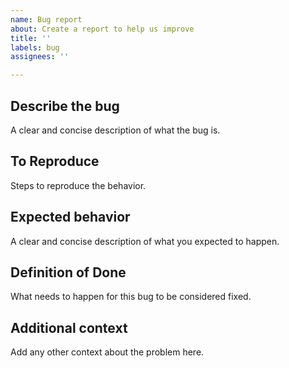 ```yaml
---
name: Bug report
about: Create a report to help us improve
title: ''
labels: bug
assignees: ''

---
```


## Describe the bug
A clear and concise description of what the bug is.

## To Reproduce
Steps to reproduce the behavior.

## Expected behavior
A clear and concise description of what you expected to happen.

## Definition of Done
What needs to happen for this bug to be considered fixed.
 
## Additional context
Add any other context about the problem here.
